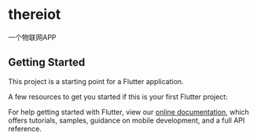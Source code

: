 # thereiot

一个物联网APP

## Getting Started

This project is a starting point for a Flutter application.

A few resources to get you started if this is your first Flutter project:



For help getting started with Flutter, view our 
[online documentation](https://flutter.io/docs), which offers tutorials, 
samples, guidance on mobile development, and a full API reference.
